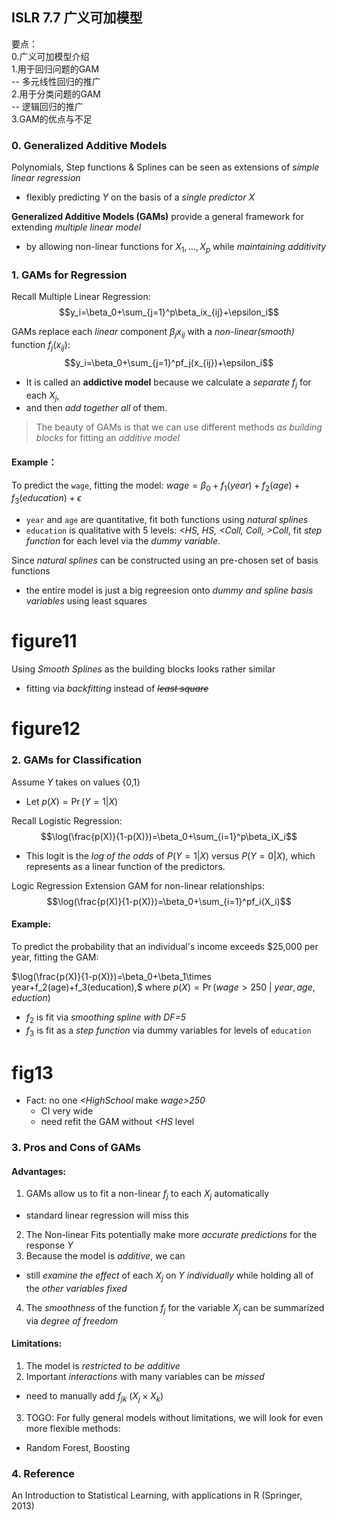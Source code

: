 ## ISLR 7.7 广义可加模型
要点：  
0.广义可加模型介绍  
1.用于回归问题的GAM   
-- 多元线性回归的推广    
2.用于分类问题的GAM   
-- 逻辑回归的推广  
3.GAM的优点与不足
### 0. Generalized Additive Models
Polynomials, Step functions & Splines can be seen as extensions of *simple linear regression*
- flexibly predicting $Y$ on the basis of a *single predictor* $X$

**Generalized Additive Models (GAMs)** provide a general framework for extending *multiple linear model*
- by allowing non-linear functions for $X_1,...,X_p$ while *maintaining additivity*
### 1. GAMs for Regression
Recall Multiple Linear Regression:
$$y_i=\beta_0+\sum_{j=1}^p\beta_ix_{ij}+\epsilon_i$$

GAMs replace each *linear* component $\beta_jx_{ij}$ with a *non-linear(smooth)* function $f_j(x_{ij})$:
$$y_i=\beta_0+\sum_{j=1}^pf_j(x_{ij})+\epsilon_i$$
- It is called an **addictive model** because we calculate a *separate $f_j$* for each $X_j$, 
- and then *add together all* of them.

>The beauty of GAMs is that we can use different methods *as building blocks* for fitting an *additive model*
#### Example：
To predict the `wage`, fitting the model:
$wage=\beta_0+f_1(year)+f_2(age)+f_3(education)+\epsilon$
- `year` and `age` are quantitative, fit both functions using *natural splines*
- `education` is qualitative with 5 levels: *<HS, HS, <Coll, Coll, >Coll*, fit *step function* for each level via the *dummy variable*.

Since *natural splines* can be constructed using an pre-chosen set of basis functions
- the entire model is just a big regreesion onto *dummy and spline basis variables* using least squares
# figure11

Using *Smooth Splines* as the building blocks looks rather similar
- fitting via *backfitting* instead of ~~*least square*~~
# figure12
### 2. GAMs for Classification 
Assume $Y$ takes on values {0,1}
- Let $p(X)=\Pr(Y=1|X)$

Recall Logistic Regression:
$$\log(\frac{p(X)}{1-p(X)})=\beta_0+\sum_{i=1}^p\beta_iX_i$$
- This logit is the *log of the odds* of $P(Y=1|X)$ versus $P(Y=0|X)$, which represents as a linear function of the predictors.

Logic Regression Extension GAM for non-linear relationships:
$$\log(\frac{p(X)}{1-p(X)})=\beta_0+\sum_{i=1}^pf_i(X_i)$$

#### Example:
To predict the probability that an individual's income exceeds $25,000 per year, fitting the GAM:

$\log(\frac{p(X)}{1-p(X)})=\beta_0+\beta_1\times year+f_2(age)+f_3(education),$
where $p(X)=\Pr(wage>250\ |\ year,age,eduction)$
- $f_2$ is fit via *smoothing spline with DF=5*
- $f_3$ is fit as a *step function* via dummy variables for levels of `education`
# fig13
- Fact: no one *<HighSchool* make *wage>250*
  - CI very wide
  - need refit the GAM without *<HS* level
### 3. Pros and Cons of GAMs
#### Advantages:
1. GAMs allow us to fit a non-linear $f_j$ to each $X_j$ automatically
- standard linear regression will miss this
2. The Non-linear Fits potentially make more *accurate predictions* for the response $Y$
3. Because the model is *additive*, we can 
- still *examine the effect* of each $X_j$ on $Y$ *individually* while holding all of the *other variables fixed*
4. The *smoothness* of the function $f_j$ for the variable $X_j$ can be summarized via *degree of freedom*
#### Limitations:
1. The model is *restricted to be additive*
2. Important *interactions* with many variables can be *missed*
- need to manually add $f_{jk}\ (X_j \times X_k)$
3. TOGO: For fully general models without limitations, we will look for even more flexible methods:  
- Random Forest, Boosting


### 4. Reference
An Introduction to Statistical Learning, with applications in R (Springer, 2013)
